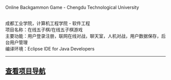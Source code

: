 Online Backgammon Game - Chengdu Technological University

<br/> 成都工业学院，计算机工程学院 - 软件工程
<br/> 项目名称：在线五子棋/在线五子棋游戏
<br/> 主要功能：用户登录注册，联网在线对战，聊天室，人机对战，用户数据保存，后台用户管理
<br/> 编译环境：Eclipse IDE for Java Developers
<hr/>  

## [查看项目导航](https://github.com/bzsome/mydata)
